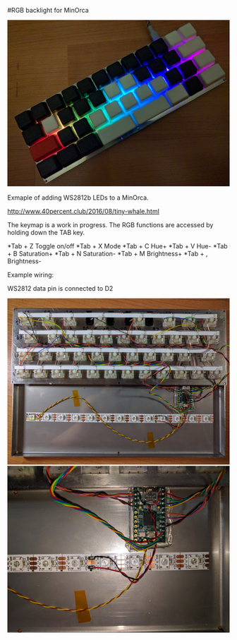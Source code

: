 #RGB backlight for MinOrca

![wiring](example.jpg)

Exmaple of adding WS2812b LEDs to a MinOrca.

http://www.40percent.club/2016/08/tiny-whale.html

The keymap is a work in progress. The RGB functions are accessed by holding down the TAB key. 

*Tab + Z		Toggle on/off
*Tab + X		Mode
*Tab + C		Hue+
*Tab + V		Hue-
*Tab + B		Saturation+
*Tab + N		Saturation-
*Tab + M		Brightness+
*Tab + ,		Brightness-

Example wiring:

WS2812 data pin is connected to D2

![wiring](wiring1.jpg)
![wiring closeup](wiring2.jpg)

